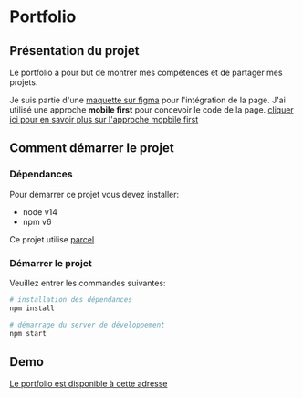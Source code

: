# Portfolio

## Présentation du projet

Le portfolio a pour but de montrer mes compétences et de partager mes projets.

Je suis partie d'une [maquette sur figma](https://discord.com/channels/@me/771038619946713109/945231505188331530) pour l'intégration de la page.
J'ai utilisé une approche **mobile first** pour concevoir le code de la page. [cliquer ici pour en savoir plus sur l'approche mopbile first](https://jenseign.com/apprendre-html-css/documentation-theorie/responsive-mobile-first/)


## Comment démarrer le projet

### Dépendances

Pour démarrer ce projet vous devez installer:
- node v14
- npm v6

Ce projet utilise [parcel](https://parceljs.org/)

### Démarrer le projet 

Veuillez entrer les commandes suivantes:

```bash
# installation des dépendances
npm install

# démarrage du server de développement
npm start
```

## Demo 

[Le portfolio est disponible à cette adresse ](https://hermione-allognon.netlify.app/)